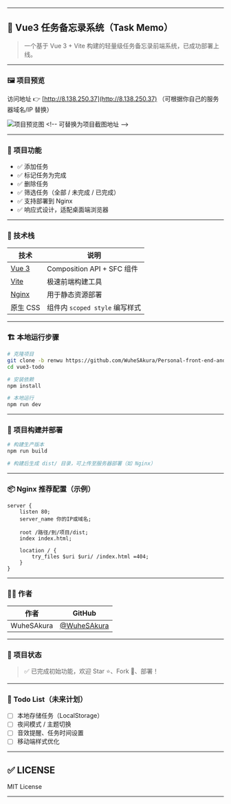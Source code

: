 
---

## 📘 Vue3 任务备忘录系统（Task Memo）

> 一个基于 Vue 3 + Vite 构建的轻量级任务备忘录前端系统，已成功部署上线。

---

### 🖼️ 项目预览

访问地址 👉 [http://8.138.250.37](http://8.138.250.37) （可根据你自己的服务器域名/IP 替换）

![项目预览图]([https://your-screenshot-url-if-needed.png](https://github.com/WuheSAkura/Personal-front-end-and-back-end-testing-projects/blob/renwu/%E5%89%8D%E7%AB%AF.jpg)) <!-- 可替换为项目截图地址 -->

---

### 🔧 项目功能

* ✅ 添加任务
* ✅ 标记任务为完成
* ✅ 删除任务
* ✅ 筛选任务（全部 / 未完成 / 已完成）
* ✅ 支持部署到 Nginx
* ✅ 响应式设计，适配桌面端浏览器

---

### 🧪 技术栈

| 技术                          | 说明                       |
| --------------------------- | ------------------------ |
| [Vue 3](https://vuejs.org/) | Composition API + SFC 组件 |
| [Vite](https://vitejs.dev/) | 极速前端构建工具                 |
| [Nginx](https://nginx.org/) | 用于静态资源部署                 |
| 原生 CSS                      | 组件内 `scoped style` 编写样式  |

---

### 🏗️ 本地运行步骤

```bash
# 克隆项目
git clone -b renwu https://github.com/WuheSAkura/Personal-front-end-and-back-end-testing-projects.git
cd vue3-todo

# 安装依赖
npm install

# 本地运行
npm run dev
```

---

### 🚀 项目构建并部署

```bash
# 构建生产版本
npm run build

# 构建后生成 dist/ 目录，可上传至服务器部署（如 Nginx）
```

---

### 📦 Nginx 推荐配置（示例）

```nginx
server {
    listen 80;
    server_name 你的IP或域名;

    root /路径/到/项目/dist;
    index index.html;

    location / {
        try_files $uri $uri/ /index.html =404;
    }
}
```

---

### 🙋‍♂️ 作者

| 作者         | GitHub                                       |
| ---------- | -------------------------------------------- |
| WuheSAkura | [@WuheSAkura](https://github.com/WuheSAkura) |

---

### 🌱 项目状态

> ✅ 已完成初始功能，欢迎 Star ⭐、Fork 🍴、部署！

---

### 📌 Todo List（未来计划）

* [ ] 本地存储任务（LocalStorage）
* [ ] 夜间模式 / 主题切换
* [ ] 音效提醒、任务时间设置
* [ ] 移动端样式优化

---

## ✅ LICENSE

MIT License

---



